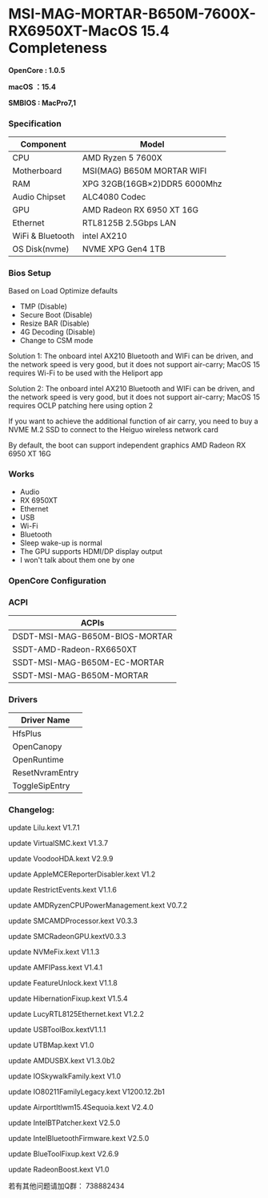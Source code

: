 # MSI-MAG-MORTAR-B650M-7600X-RX6950XT-MacOS 15.4 Completeness

**OpenCore : 1.0.5**

**macOS ：15.4**

**SMBIOS : MacPro7,1**

### Specification

| **Component**    | **Model**                    |
| ---------------- | -----------------------------|
| CPU              | AMD Ryzen 5 7600X            |
| Motherboard      | MSI(MAG) B650M MORTAR WIFI   |
| RAM              | XPG 32GB(16GB×2)DDR5 6000Mhz |
| Audio Chipset    | ALC4080 Codec                |
| GPU              | AMD Radeon RX 6950 XT 16G    |
| Ethernet         | RTL8125B 2.5Gbps LAN         |
| WiFi & Bluetooth | intel AX210                  |
| OS Disk(nvme)    | NVME XPG Gen4 1TB            |

### Bios Setup

  Based on Load Optimize defaults

- TMP (Disable)
- Secure Boot (Disable)
- Resize BAR (Disable)
- 4G Decoding (Disable)
- Change to CSM mode

Solution 1: The onboard intel AX210 Bluetooth and WIFi can be driven, and the network speed is very good, but it does not support air-carry; MacOS 15 requires Wi-Fi to be used with the Heliport app

Solution 2: The onboard intel AX210 Bluetooth and WIFi can be driven, and the network speed is very good, but it does not support air-carry; MacOS 15 requires OCLP patching here using option 2

If you want to achieve the additional function of air carry, you need to buy a NVME M.2 SSD to connect to the Heiguo wireless network card

By default, the boot can support independent graphics AMD Radeon RX 6950 XT 16G

### Works

- Audio
- RX 6950XT
- Ethernet
- USB  
- Wi-Fi
- Bluetooth
- Sleep wake-up is normal
- The GPU supports HDMI/DP display output
- I won't talk about them one by one

### OpenCore Configuration

### ACPI

| ACPIs                                    |
|------------------------------------------|
|  DSDT-MSI-MAG-B650M-BIOS-MORTAR          |
|  SSDT-AMD-Radeon-RX6650XT                |
|  SSDT-MSI-MAG-B650M-EC-MORTAR            |
|  SSDT-MSI-MAG-B650M-MORTAR               |

### Drivers

| Driver Name     |
|-----------------|
| HfsPlus         |
| OpenCanopy      |
| OpenRuntime     |
| ResetNvramEntry |
| ToggleSipEntry  |


### Changelog:
update Lilu.kext V1.7.1

update VirtualSMC.kext V1.3.7

update VoodooHDA.kext V2.9.9

update AppleMCEReporterDisabler.kext V1.2

update RestrictEvents.kext V1.1.6

update AMDRyzenCPUPowerManagement.kext V0.7.2

update SMCAMDProcessor.kext V0.3.3

update SMCRadeonGPU.kextV0.3.3

update NVMeFix.kext V1.1.3

update AMFIPass.kext V1.4.1

update FeatureUnlock.kext V1.1.8

update HibernationFixup.kext V1.5.4

update LucyRTL8125Ethernet.kext V1.2.2

update USBToolBox.kextV1.1.1

update UTBMap.kext V1.0

update AMDUSBX.kext V1.3.0b2

update IOSkywalkFamily.kext V1.0

update IO80211FamilyLegacy.kext V1200.12.2b1

update AirportItlwm15.4Sequoia.kext V2.4.0

update IntelBTPatcher.kext V2.5.0

update IntelBluetoothFirmware.kext V2.5.0

update BlueToolFixup.kext V2.6.9

update RadeonBoost.kext V1.0


若有其他问题请加Q群： 738882434
